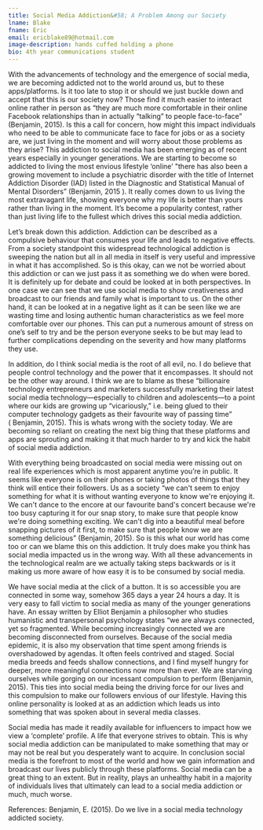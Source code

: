 ```yaml
---
title: Social Media Addiction&#58; A Problem Among our Society
lname: Blake
fname: Eric 
email: ericblake89@hotmail.com
image-description: hands cuffed holding a phone
bio: 4th year communications student
---
```

With the advancements of technology and the emergence of social media, we are becoming addicted not to the world around us, but to these apps/platforms. Is it too late to stop it or should we just buckle down and accept that this is our society now? Those find it much easier to interact online rather in person as “they are much more comfortable in their online Facebook relationships than in actually “talking” to people face-to-face” (Benjamin, 2015). Is this a call for concern, how might this impact individuals who need to be able to communicate face to face for jobs or as a society are, we just living in the moment and will worry about those problems as they arise? This addiction to social media has been emerging as of recent years especially in younger generations. We are starting to become so addicted to living the most envious lifestyle ‘online’ "there has also been a growing movement to include a psychiatric disorder with the title of Internet Addiction Disorder (IAD) listed in the Diagnostic and Statistical Manual of Mental Disorders” (Benjamin, 2015 ). It really comes down to us living the most extravagant life, showing everyone why my life is better than yours rather than living in the moment. It’s become a popularity contest, rather than just living life to the fullest which drives this social media addiction. 

Let’s break down this addiction. Addiction can be described as a compulsive behaviour that consumes your life and leads to negative effects. From a society standpoint this widespread technological addiction is sweeping the nation but all in all media in itself is very useful and impressive in what it has accomplished. So is this okay, can we not be worried about this addiction or can we just pass it as something we do when were bored. It is definitely up for debate and could be looked at in both perspectives. In one case we can see that we use social media to show creativeness and broadcast to our friends and family what is important to us. On the other hand, it can be looked at in a negative light as it can be seen like we are wasting time and losing authentic human characteristics as we feel more comfortable over our phones. This can put a numerous amount of stress on one’s self to try and be the person everyone seeks to be but may lead to further complications depending on the severity and how many platforms they use. 

In addition, do I think social media is the root of all evil, no. I do believe that people control technology and the power that it encompasses. It should not be the other way around. I think we are to blame as these “billionaire technology entrepreneurs and marketers successfully marketing their latest social media technology—especially to children and adolescents—to a point where our kids are growing up “vicariously,” i.e. being glued to their computer technology gadgets as their favourite way of passing time” ( Benjamin, 2015). This is whats wrong with the society today. We are becoming so reliant on creating the next big thing that these platforms and apps are sprouting and making it that much harder to try and kick the habit of social media addiction. 

With everything being broadcasted on social media were missing out on real life experiences which is most apparent anytime you’re in public. It seems like everyone is on their phones or taking photos of things that they think will entice their followers. Us as a society “we can't seem to enjoy something for what it is without wanting everyone to know we're enjoying it. We can't dance to the encore at our favourite band's concert because we're too busy capturing it for our snap story, to make sure that people know we're doing something exciting. We can't dig into a beautiful meal before snapping pictures of it first, to make sure that people know we are something delicious” (Benjamin, 2015). So is this what our world has come too or can we blame this on this addiction. It truly does make you think has social media impacted us in the wrong way. With all these advancements in the technological realm are we actually taking steps backwards or is it making us more aware of how easy it is to be consumed by social media.

We have social media at the click of a button. It is so accessible you are connected in some way, somehow 365 days a year 24 hours a day. It is very easy to fall victim to social media as many of the younger generations have. An essay written by Elliot Benjamin a philosopher who studies humanistic and transpersonal psychology states “we are always connected, yet so fragmented. While becoming increasingly connected we are becoming disconnected from ourselves. Because of the social media epidemic, it is also my observation that time spent among friends is overshadowed by agendas. It often feels contrived and staged. Social media breeds and feeds shallow connections, and I find myself hungry for deeper, more meaningful connections now more than ever. We are starving ourselves while gorging on our incessant compulsion to perform (Benjamin, 2015). This ties into social media being the driving force for our lives and this compulsion to make our followers envious of our lifestyle. Having this online personality is looked at as an addiction which leads us into something that was spoken about in several media classes. 

Social media has made it readily available for influencers to impact how we view a ‘complete’ profile. A life that everyone strives to obtain. This is why social media addiction can be manipulated to make something that may or may not be real but you desperately want to acquire. In conclusion social media is the forefront to most of the world and how we gain information and broadcast our lives publicly through these platforms. Social media can be a great thing to an extent. But in reality, plays an unhealthy habit in a majority of individuals lives that ultimately can lead to a social media addiction or much, much worse. 




















References:
Benjamin, E. (2015). Do we live in a social media technology addicted society.


